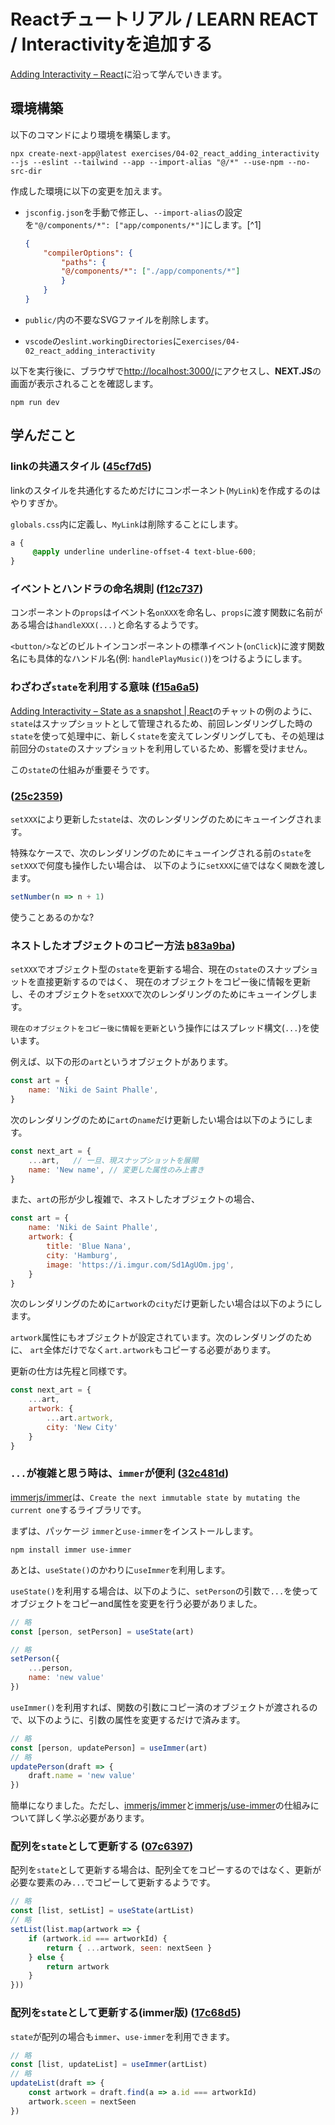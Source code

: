 # Reactチュートリアル / LEARN REACT / Interactivityを追加する

[Adding Interactivity – React](https://react.dev/learn/adding-interactivity)に沿って学んでいきます。

## 環境構築

以下のコマンドにより環境を構築します。

~~~shell
npx create-next-app@latest exercises/04-02_react_adding_interactivity --js --eslint --tailwind --app --import-alias "@/*" --use-npm --no-src-dir
~~~

作成した環境に以下の変更を加えます。

- `jsconfig.json`を手動で修正し、`--import-alias`の設定を`"@/components/*": ["app/components/*"]`にします。[^1]

    ~~~json
    {
        "compilerOptions": {
            "paths": {
            "@/components/*": ["./app/components/*"]
            }
        }
    }
    ~~~

- `public/`内の不要なSVGファイルを削除します。
- `vscode`の`eslint.workingDirectories`に`exercises/04-02_react_adding_interactivity`

以下を実行後に、ブラウザで[http://localhost:3000/](http://localhost:3000/)にアクセスし、**NEXT.JS**の画面が表示されることを確認します。

~~~shell
npm run dev
~~~

## 学んだこと

### linkの共通スタイル ([45cf7d5](https://github.com/kantas-spike/learn_react/commit/45cf7d594ce45de70707b337da52978cf79aec00))

linkのスタイルを共通化するためだけにコンポーネント(`MyLink`)を作成するのはやりすぎか。

`globals.css`内に定義し、`MyLink`は削除することにします。

~~~css
a {
     @apply underline underline-offset-4 text-blue-600;
}
~~~

### イベントとハンドラの命名規則 ([f12c737](https://github.com/kantas-spike/learn_react/commit/f12c73756276358a91a967d83f5353c48bf5d3a5))

コンポーネントの`props`はイベント名`onXXX`を命名し、`props`に渡す関数に名前がある場合は`handleXXX(...)`と命名するようです。

`<button/>`などのビルトインコンポーネントの標準イベント(`onClick`)に渡す関数名にも具体的なハンドル名(例: `handlePlayMusic()`)をつけるようにします。

### わざわざ`state`を利用する意味 ([f15a6a5](https://github.com/kantas-spike/learn_react/commit/f15a6a589283c263ed8fc3ba95f9b9b62ebbadba))

[Adding Interactivity – State as a snapshot | React](https://react.dev/learn/adding-interactivity#state-as-a-snapshot)のチャットの例のように、`state`はスナップショットとして管理されるため、前回レンダリングした時の`state`を使って処理中に、新しく`state`を変えてレンダリングしても、その処理は前回分の`state`のスナップショットを利用しているため、影響を受けません。

この`state`の仕組みが重要そうです。

### ([25c2359](https://github.com/kantas-spike/learn_react/commit/25c2359978e9838c4c2178eab6797a5e9ea965b7))

`setXXX`により更新した`state`は、次のレンダリングのためにキューイングされます。

特殊なケースで、次のレンダリングのためにキューイングされる前の`state`を`setXXX`で何度も操作したい場合は、
以下のように`setXXX`に`値`ではなく`関数`を渡します。

~~~js
setNumber(n => n + 1)
~~~

使うことあるのかな?

### ネストしたオブジェクトのコピー方法 [b83a9ba](https://github.com/kantas-spike/learn_react/commit/b83a9ba463006914090edac6e1bd7f6e658f9f08))

`setXXX`でオブジェクト型の`state`を更新する場合、現在の`state`のスナップショットを直接更新するのではく、
現在のオブジェクトをコピー後に情報を更新し、そのオブジェクトを`setXXX`で次のレンダリングのためにキューイングします。

`現在のオブジェクトをコピー後に情報を更新`という操作にはスプレッド構文(`...`)を使います。

例えば、以下の形の`art`というオブジェクトがあります。

~~~js
const art = {
    name: 'Niki de Saint Phalle',
}
~~~

次のレンダリングのために`art`の`name`だけ更新したい場合は以下のようにします。

~~~js
const next_art = {
    ...art,   // 一旦、現スナップショットを展開
    name: 'New name', // 変更した属性のみ上書き
}
~~~

また、`art`の形が少し複雑で、ネストしたオブジェクトの場合、

~~~js
const art = {
    name: 'Niki de Saint Phalle',
    artwork: {
        title: 'Blue Nana',
        city: 'Hamburg',
        image: 'https://i.imgur.com/Sd1AgUOm.jpg',
    }
}
~~~

次のレンダリングのために`artwork`の`city`だけ更新したい場合は以下のようにします。

`artwork`属性にもオブジェクトが設定されています。次のレンダリングのために、
`art`全体だけでなく`art.artwork`もコピーする必要があります。

更新の仕方は先程と同様です。

~~~js
const next_art = {
    ...art,
    artwork: {
        ...art.artwork,
        city: 'New City'
    }
}
~~~

### `...`が複雑と思う時は、`immer`が便利 ([32c481d](https://github.com/kantas-spike/learn_react/commit/32c481dbfae9b71d85e03f5d5c847a1848a15def))

[immerjs/immer](https://github.com/immerjs/immer)は、`Create the next immutable state by mutating the current one`するライブラリです。

まずは、パッケージ `immer`と`use-immer`をインストールします。

~~~shell
npm install immer use-immer
~~~

あとは、`useState()`のかわりに`useImmer`を利用します。

`useState()`を利用する場合は、以下のように、`setPerson`の引数で`...`を使ってオブジェクトをコピーand属性を変更を行う必要がありました。

~~~js
// 略
const [person, setPerson] = useState(art)

// 略
setPerson({
    ...person,
    name: 'new value'
})
~~~

`useImmer()`を利用すれば、関数の引数にコピー済のオブジェクトが渡されるので、以下のように、引数の属性を変更するだけで済みます。

~~~js
// 略
const [person, updatePerson] = useImmer(art)
// 略
updatePerson(draft => {
    draft.name = 'new value'
})
~~~

簡単になりました。ただし、[immerjs/immer](https://github.com/immerjs/immer)と[immerjs/use-immer](https://github.com/immerjs/use-immer)の仕組みについて詳しく学ぶ必要があります。

### 配列を`state`として更新する ([07c6397](https://github.com/kantas-spike/learn_react/commit/07c63978d1ca65785f12d675141f7c55ca28fa47))

配列を`state`として更新する場合は、配列全てをコピーするのではなく、更新が必要な要素のみ`...`でコピーして更新するようです。

~~~js
// 略
const [list, setList] = useState(artList)
// 略
setList(list.map(artwork => {
    if (artwork.id === artworkId) {
        return { ...artwork, seen: nextSeen }
    } else {
        return artwork
    }
}))
~~~

### 配列を`state`として更新する(immer版) ([17c68d5](https://github.com/kantas-spike/learn_react/commit/17c68d5c5707173d307ea8072d83e319741c4f05))

`state`が配列の場合も`immer`、`use-immer`を利用できます。

~~~js
// 略
const [list, updateList] = useImmer(artList)
// 略
updateList(draft => {
    const artwork = draft.find(a => a.id === artworkId)
    artwork.sceen = nextSeen
})
~~~
